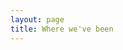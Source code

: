 ```yaml
---
layout: page
title: Where we've been
---
```


<link rel="stylesheet" href="{{ site.baseurl }}/public/where/openlayers/ol.css">
<link rel="stylesheet" href="{{ site.baseurl }}/public/where/ol3-popup.css" type="text/css">

<div id="map" class="map" style="height: 100%; width: 100%; min-height: 600px;"></div>
<script src="{{ site.baseurl }}/public/where/openlayers/ol.js"></script>
<script src="{{ site.baseurl }}/public/where/jquery.min.js" type="text/javascript"></script>
<script src="{{ site.baseurl }}/public/where/bootstrap.min.js" type="text/javascript"></script>
<script src="{{ site.baseurl }}/public/where/ol3-popup.js" type="text/javascript"></script>
<script type="text/javascript" src="{{ site.baseurl }}/public/data.js"></script>

<script type="text/javascript">
function createMap() {
  var map = new ol.Map({
    target: 'map',
    layers: [
      new ol.layer.Tile({
        source: new ol.source.Stamen({
          layer: 'watercolor'
        })
      })
    ],
    view: new ol.View({
      center: ol.proj.transform([data.center.lng, data.center.lat], 'EPSG:4326', 'EPSG:3857'),
      zoom: data.zoom
    })
  });

  return map;
}

function createPathLayer() {
  var styles = [
    new ol.style.Style({
      stroke: new ol.style.Stroke({
        color: 'black',
        width: 4
      }),
      fill: new ol.style.Fill({
        color: 'rgba(0, 0, 255, 0.1)'
      })
    }),
    new ol.style.Style({
      image: new ol.style.Circle({
        radius: 3,
        fill: new ol.style.Fill({
          color: 'orange'
        })
      }),
      geometry: function(feature) {
        var coordinates = feature.getGeometry().getCoordinates()[0];
        return new ol.geom.MultiPoint(coordinates);
      }
    })
  ];

  var features = [];

  function createCoordinates(aData) {
    var coordinates = [];

    for (var i = 0; i < aData.points.length; ++i) {
      coordinates.push(ol.proj.transform([aData.points[i].lng, aData.points[i].lat], 'EPSG:4326', 'EPSG:3857'));
    }

    return coordinates;
  }

  for (var i = 0; i < data.destinations.length; ++i) {
    var coordinates = createCoordinates(data.destinations[i]);

    features.push(new ol.Feature({
      geometry: new ol.geom.MultiLineString([coordinates])
    }));
  }

  var vectorLayer = new ol.layer.Vector({
    source: new ol.source.Vector({
        features: features
    }),
    style: styles
  });

  return vectorLayer;
}

function createMarkerLayer() {
  function createMarker(aPoint) {
    var coordinate = ol.proj.transform([aPoint.lng, aPoint.lat], 'EPSG:4326', 'EPSG:3857');

    var iconFeature = new ol.Feature({
      geometry: new ol.geom.Point(coordinate),
      name: aPoint.place,
      country: aPoint.country
    });

    var iconStyle = new ol.style.Style({
      image: new ol.style.Icon(/** @type {olx.style.IconOptions} */ ({
        anchor: [0.85, 46],
        anchorXUnits: 'fraction',
        anchorYUnits: 'pixels',
        opacity: 0.75,
        src: '{{ site.baseurl }}/public/where/marker.png'
      }))
    });

    iconFeature.setStyle(iconStyle);
    return iconFeature;
  }

  var features = [];
  for (var i = 0; i < data.destinations.length; ++i) {
    for (var j = 0; j < data.destinations[i].points.length; ++j) {
      features.push(createMarker(data.destinations[i].points[j]));
    }
  }

  var vectorSource = new ol.source.Vector({
    features: features
  });

  var vectorLayer = new ol.layer.Vector({
    source: vectorSource
  });

  return vectorLayer;
}

function setupPopup(map) {
  var popup = new ol.Overlay.Popup();
  map.addOverlay(popup);

  map.on('singleclick', function(evt) {
    var pixel = map.getEventPixel(evt.originalEvent);
    var feature = map.forEachFeatureAtPixel(pixel, function(feature, layer) {
      return feature;
    });

    if (feature && feature.get('name')) {
      var prettyCoord = ol.coordinate.toStringHDMS(ol.proj.transform(feature.getGeometry().getCoordinates(), 'EPSG:3857', 'EPSG:4326'), 2);
      var html = '<div><h2>' + feature.get('name') + '</h2><p>Country: <strong>' + feature.get('country') + '</strong><br />Coords: <strong>' + prettyCoord + '</strong></p></div>';
      popup.show(evt.coordinate, html);
    } else {
      popup.hide();
    }
  });

  map.on('pointermove', function(evt) {
    if (!map.hasFeatureAtPixel(evt.pixel)) {
      map.getTargetElement().style.cursor = '';
      return;
    }

    var pixel = map.getEventPixel(evt.originalEvent);
    var feature = map.forEachFeatureAtPixel(pixel, function(feature, layer) {
      return feature;
    });

    if (feature && feature.get('name')) {
      map.getTargetElement().style.cursor = 'pointer';
      return;
    }

    map.getTargetElement().style.cursor = '';
  });
}

var map = createMap();
map.addLayer(createPathLayer());
map.addLayer(createMarkerLayer());
setupPopup(map);

</script>
